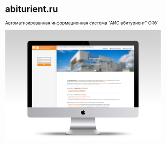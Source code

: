# abiturient.ru
Автоматизированная информационная система "АИС абитуриент" СФУ

![alt text](https://raw.githubusercontent.com/addequatte/abiturient.ru/master/abiturientMain.jpg)
